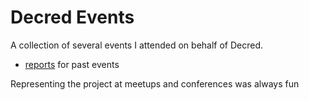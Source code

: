 # Decred Events

A collection of several events I attended on behalf of Decred.

* [reports](reports) for past events

Representing the project at meetups and conferences was always fun
